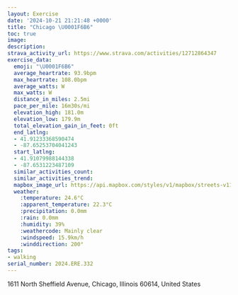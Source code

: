 ```yaml
---
layout: Exercise
date: '2024-10-21 21:21:48 +0000'
title: "Chicago \U0001F6B6"
toc: true
image:
description:
strava_activity_url: https://www.strava.com/activities/12712864347
exercise_data:
  emoji: "\U0001F6B6"
  average_heartrate: 93.9bpm
  max_heartrate: 108.0bpm
  average_watts: W
  max_watts: W
  distance_in_miles: 2.5mi
  pace_per_mile: 16m30s/mi
  elevation_high: 181.0m
  elevation_low: 179.9m
  total_elevation_gain_in_feet: 0ft
  end_latlng:
  - 41.91233368590474
  - -87.65253704041243
  start_latlng:
  - 41.91079988144338
  - -87.6531223487109
  similar_activities_count:
  similar_activities_trend:
  mapbox_image_url: https://api.mapbox.com/styles/v1/mapbox/streets-v11/static/path-5+787af2-1.0(iox~F%60p~uO%3Fm%40By%40H%5DNSRIRCpAEt%40Gf%40IHG%3FQWsDDw%40LeBFyBC_ABKNM%60%40If%40%3F%60AHPAHGDGL%5DBW%40WSqCCcEKo%40i%40i%40CI%40GhBiChDqFFQAEi%40CD%40AAPQtAmBnD_GvEgH%5Eu%40Rg%40DW%40%5BCgCEk%40Bg%40BqFGq%40IGQ%3FKGCM%3F_%40BLf%40%60ADrAC%7C%40DtCAFEB%3FJ%40%5ECt%40BvBAJK%5Ec%40x%40gBjC%7BH%60MqAdBaAfBaEnGDCMHgBlCcDjFkF%60Ic%40~%40IZGj%40O%60%40gBdCsAtB),pin-s-s+e5b22e(-87.65201,41.90981),pin-s-f+89ae00(-87.65092,41.91180999999998)/auto/800x800?access_token=pk.eyJ1Ijoiam9zaGJlY2ttYW4iLCJhIjoiY205eWR2aDd1MWZ6djJrbXc4a3M0bWZleiJ9.XiG9OWkNcZk2QzjJbxLB4A
  weather:
    :temperature: 24.6°C
    :apparent_temperature: 22.3°C
    :precipitation: 0.0mm
    :rain: 0.0mm
    :humidity: 39%
    :weathercode: Mainly clear
    :windspeed: 15.9km/h
    :winddirection: 200°
tags:
- walking
serial_number: 2024.ERE.332
---
```

1611 North Sheffield Avenue, Chicago, Illinois 60614, United States
